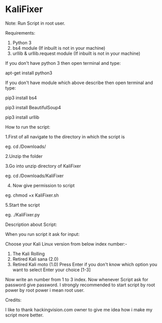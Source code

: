 # KaliFixer

Note: 
Run Script in root user.

Requirements:
1. Python 3
2. bs4 module (If inbuilt is not in your machine)
3. urllib & urllib.request module (If inbuilt is not in your machine)

If you don't have python 3 then open terminal and type:

apt-get install python3

If you don't have module which above describe then open terminal and type:

pip3 install bs4

pip3 install BeautifulSoup4

pip3 install urllib 

How to run the script:

1.First of all navigate to the directory in which the script is

eg. cd /Downloads/ 

2.Unzip the folder

3.Go into unzip directory of KaliFixer

eg. cd /Downloads/KaliFixer

4. Now give permission to script

eg. chmod +x KaliFixer.sh

5.Start the script

eg. ./KaliFixer.py

Description about Script:

When you run script it ask for input:

Choose your Kali Linux version from below index number:-
1. The Kali Rolling
2. Retired Kali sana (2.0)
3. Retired Kali moto (1.0)
Press Enter if you don't know which option you want to select
Enter your choice [1-3] 

Now write an number from 1 to 3 index. Now whenever Script ask for password give password. I strongly recommended to start script by root power by root power i mean root user.
  
Credits:

I like to thank hackingvision.com owner to give me idea how i make my script more better.
